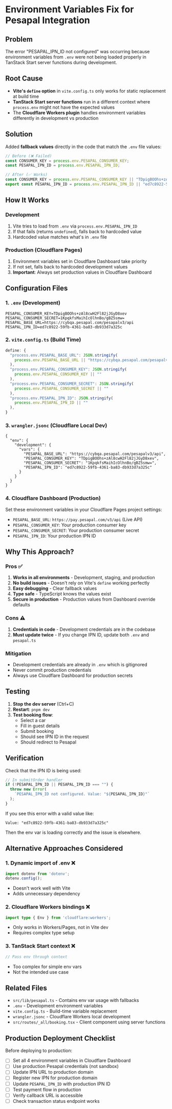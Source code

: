 # Environment Variables Fix for Pesapal Integration

## Problem
The error "PESAPAL_IPN_ID not configured" was occurring because environment variables from `.env` were not being loaded properly in TanStack Start server functions during development.

## Root Cause
- **Vite's `define` option** in `vite.config.ts` only works for static replacement at build time
- **TanStack Start server functions** run in a different context where `process.env` might not have the expected values
- The **Cloudflare Workers plugin** handles environment variables differently in development vs production

## Solution
Added **fallback values** directly in the code that match the `.env` file values:

```typescript
// Before (❌ Failed)
const CONSUMER_KEY = process.env.PESAPAL_CONSUMER_KEY;
const PESAPAL_IPN_ID = process.env.PESAPAL_IPN_ID;

// After (✅ Works)
const CONSUMER_KEY = process.env.PESAPAL_CONSUMER_KEY || "TDpigBOOhs+zAl8cwH2Fl82jJGyD8xev";
export const PESAPAL_IPN_ID = process.env.PESAPAL_IPN_ID || "ed7c8922-59fb-4361-ba83-db933d7a325c";
```

## How It Works

### Development
1. Vite tries to load from `.env` via `process.env.PESAPAL_IPN_ID`
2. If that fails (returns `undefined`), falls back to hardcoded value
3. Hardcoded value matches what's in `.env` file

### Production (Cloudflare Pages)
1. Environment variables set in Cloudflare Dashboard take priority
2. If not set, falls back to hardcoded development values
3. **Important**: Always set production values in Cloudflare Dashboard

## Configuration Files

### 1. `.env` (Development)
```env
PESAPAL_CONSUMER_KEY=TDpigBOOhs+zAl8cwH2Fl82jJGyD8xev
PESAPAL_CONSUMER_SECRET=1KpqkfsMaihIcOlhnBo/gBZ5smw=
PESAPAL_BASE_URL=https://cybqa.pesapal.com/pesapalv3/api
PESAPAL_IPN_ID=ed7c8922-59fb-4361-ba83-db933d7a325c
```

### 2. `vite.config.ts` (Build Time)
```typescript
define: {
  "process.env.PESAPAL_BASE_URL": JSON.stringify(
    process.env.PESAPAL_BASE_URL || "https://cybqa.pesapal.com/pesapalv3/api"
  ),
  "process.env.PESAPAL_CONSUMER_KEY": JSON.stringify(
    process.env.PESAPAL_CONSUMER_KEY || ""
  ),
  "process.env.PESAPAL_CONSUMER_SECRET": JSON.stringify(
    process.env.PESAPAL_CONSUMER_SECRET || ""
  ),
  "process.env.PESAPAL_IPN_ID": JSON.stringify(
    process.env.PESAPAL_IPN_ID || ""
  ),
}
```

### 3. `wrangler.jsonc` (Cloudflare Local Dev)
```jsonc
{
  "env": {
    "development": {
      "vars": {
        "PESAPAL_BASE_URL": "https://cybqa.pesapal.com/pesapalv3/api",
        "PESAPAL_CONSUMER_KEY": "TDpigBOOhs+zAl8cwH2Fl82jJGyD8xev",
        "PESAPAL_CONSUMER_SECRET": "1KpqkfsMaihIcOlhnBo/gBZ5smw=",
        "PESAPAL_IPN_ID": "ed7c8922-59fb-4361-ba83-db933d7a325c"
      }
    }
  }
}
```

### 4. Cloudflare Dashboard (Production)
Set these environment variables in your Cloudflare Pages project settings:

- `PESAPAL_BASE_URL`: `https://pay.pesapal.com/v3/api` (Live API)
- `PESAPAL_CONSUMER_KEY`: Your production consumer key
- `PESAPAL_CONSUMER_SECRET`: Your production consumer secret  
- `PESAPAL_IPN_ID`: Your production IPN ID

## Why This Approach?

### Pros ✅
1. **Works in all environments** - Development, staging, and production
2. **No build issues** - Doesn't rely on Vite's `define` working perfectly
3. **Easy debugging** - Clear fallback values
4. **Type safe** - TypeScript knows the values exist
5. **Secure in production** - Production values from Dashboard override defaults

### Cons ⚠️
1. **Credentials in code** - Development credentials are in the codebase
2. **Must update twice** - If you change IPN ID, update both `.env` and `pesapal.ts`

### Mitigation
- Development credentials are already in `.env` which is gitignored
- Never commit production credentials
- Always use Cloudflare Dashboard for production secrets

## Testing

1. **Stop the dev server** (Ctrl+C)
2. **Restart**: `pnpm dev`
3. **Test booking flow**:
   - Select a car
   - Fill in guest details
   - Submit booking
   - Should see IPN ID in the request
   - Should redirect to Pesapal

## Verification

Check that the IPN ID is being used:
```typescript
// In submitOrder handler
if (!PESAPAL_IPN_ID || PESAPAL_IPN_ID === "") {
  throw new Error(
    `PESAPAL_IPN_ID not configured. Value: "${PESAPAL_IPN_ID}"`
  );
}
```

If you see this error with a valid value like:
```
Value: "ed7c8922-59fb-4361-ba83-db933d7a325c"
```

Then the env var is loading correctly and the issue is elsewhere.

## Alternative Approaches Considered

### 1. Dynamic import of .env ❌
```typescript
import dotenv from 'dotenv';
dotenv.config();
```
- Doesn't work well with Vite
- Adds unnecessary dependency

### 2. Cloudflare Workers bindings ❌
```typescript
import type { Env } from 'cloudflare:workers';
```
- Only works in Workers/Pages, not in Vite dev
- Requires complex type setup

### 3. TanStack Start context ❌
```typescript
// Pass env through context
```
- Too complex for simple env vars
- Not the intended use case

## Related Files
- `src/lib/pesapal.ts` - Contains env var usage with fallbacks
- `.env` - Development environment variables
- `vite.config.ts` - Build-time variable replacement
- `wrangler.jsonc` - Cloudflare Workers local development
- `src/routes/_all/booking.tsx` - Client component using server functions

## Production Deployment Checklist

Before deploying to production:

- [ ] Set all 4 environment variables in Cloudflare Dashboard
- [ ] Use production Pesapal credentials (not sandbox)
- [ ] Update IPN URL to production domain
- [ ] Register new IPN for production domain
- [ ] Update `PESAPAL_IPN_ID` with production IPN ID
- [ ] Test payment flow in production
- [ ] Verify callback URL is accessible
- [ ] Check transaction status endpoint works
